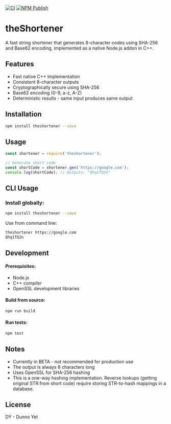 [![CI](https://github.com/youhide/theShortener/actions/workflows/ci.yml/badge.svg)](https://github.com/youhide/theShortener/actions/workflows/ci.yml) [![NPM Publish](https://github.com/youhide/theShortener/actions/workflows/publish.yml/badge.svg)](https://github.com/youhide/theShortener/actions/workflows/publish.yml)

# theShortener

A fast string shortener that generates 8-character codes using SHA-256 and Base62 encoding, implemented as a native Node.js addon in C++.

## Features
- Fast native C++ implementation
- Consistent 8-character outputs
- Cryptographically secure using SHA-256
- Base62 encoding (0-9, a-z, A-Z)
- Deterministic results - same input produces same output

## Installation
```bash
npm install theshortener --save
```

## Usage
```javascript
const shortener = require('theshortener');

// Generate short code
const shortCode = shortener.gen('https://google.com');
console.log(shortCode); // Outputs: "Qhq1TQ2n"
```

## CLI Usage
### Install globally:
```bash
npm install theshortener --save
```
Use from command line:
```bash
theshortener https://google.com
Qhq1TQ2n
```

## Development
#### Prerequisites:

- Node.js
- C++ compiler
- OpenSSL development libraries

#### Build from source:
```bash
npm run build
```

#### Run tests:
```bash
npm test
```

## Notes

- Currently in BETA - not recommended for production use
- The output is always 8 characters long
- Uses OpenSSL for SHA-256 hashing
- This is a one-way hashing implementation. Reverse lookups (getting original STR from short code) require storing STR-to-hash mappings in a database.

## License
DY - Dunno Yet
